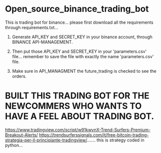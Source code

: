 # Open_source_binance_trading_bot

This is trading bot for binance... please first download all the requirements through requirements.txt...

1. Generate API_KEY and SECRET_KEY in your binance account, through BINANCE API-MANAGEMENT.

2. Then put those API_KEY and SECRET_KEY in your 'parameters.csv' file... remember to save the file with exactly the name 'parameters.csv' file.

3. Make sure in API_MANAGMENT the future_trading is checked to see the orders.


# BUILT THIS TRADING BOT FOR THE NEWCOMMERS WHO WANTS TO HAVE A FEEL ABOUT TRADING BOT.

https://www.tradingview.com/script/w91kwvnX-Trend-Surfers-Premium-Breakout-Alerts/ 
https://trendsurferssignals.com/it/free-bitcoin-trading-strategia-per-il-principiante-tradingview/....... this is strategy coded in python...
